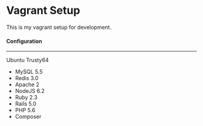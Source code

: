 Vagrant Setup
=============

This is my vagrant setup for development.

#### Configuration
-----------

Ubuntu Trusty64

+ MySQL 5.5
+ Redis 3.0
+ Apache 2
+ NodeJS 6.2
+ Ruby 2.3
+ Rails 5.0
+ PHP 5.6
+ Composer